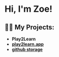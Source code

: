 <h1>Hi, I'm Zoe! <br/></h1>

<h2>👩‍💻 My Projects:</h2>

- <b>Play2Learn<b>
- [play2learn.app](https://www.play2learn.app/)
- [github storage](https://github.com/zkp117/play2learn)
